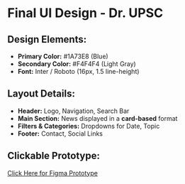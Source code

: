#  Final UI Design - Dr. UPSC

##  Design Elements:
- **Primary Color:** #1A73E8 (Blue)
- **Secondary Color:** #F4F4F4 (Light Gray)
- **Font:** Inter / Roboto (16px, 1.5 line-height)

##  Layout Details:
- **Header:** Logo, Navigation, Search Bar
- **Main Section:** News displayed in a **card-based** format
- **Filters & Categories:** Dropdowns for Date, Topic
- **Footer:** Contact, Social Links

##  Clickable Prototype:
[ Click Here for Figma Prototype](https://www.figma.com/proto/sample_link_here)

